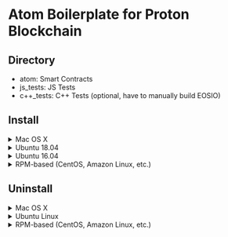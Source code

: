 # Atom Boilerplate for Proton Blockchain

## Directory
- atom: Smart Contracts
- js_tests: JS Tests
- c++_tests: C++ Tests (optional, have to manually build EOSIO)

## Install
<details>
  <summary>Mac OS X</summary>
  <p>
  ```sh
  brew tap eosio/eosio
  brew tap eosio/eosio.cdt

  brew install eosio
  brew install eosio.cdt
  </p>
</details>

<details>
  <summary>Ubuntu 18.04</summary>
  <p>
    ```sh
    wget https://github.com/eosio/eos/releases/download/v2.0.7/eosio_2.0.7-1-ubuntu-18.04_amd64.deb
    sudo apt install ./eosio_2.0.7-1-ubuntu-18.04_amd64.deb

    wget https://github.com/eosio/eosio.cdt/releases/download/v1.7.0/eosio.cdt_1.7.0-1-ubuntu-18.04_amd64.deb
    sudo apt install ./eosio.cdt_1.7.0-1-ubuntu-18.04_amd64.deb
    ```
  </p>
</details>
<details>
  <summary>Ubuntu 16.04</summary>
  <p>
    ```sh
    wget https://github.com/eosio/eos/releases/download/v2.0.7/eosio_2.0.7-1-ubuntu-16.04_amd64.deb
    sudo apt install ./eosio_2.0.7-1-ubuntu-16.04_amd64.deb

    wget https://github.com/eosio/eosio.cdt/releases/download/v1.7.0/eosio.cdt_1.7.0-1-ubuntu-16.04_amd64.deb
    sudo apt install ./eosio.cdt_1.7.0-1-ubuntu-16.04_amd64.deb
    ```
  </p>
</details>

<details>
  <summary>RPM-based (CentOS, Amazon Linux, etc.)</summary>
  <p>
    wget https://github.com/eosio/eos/releases/download/v2.0.7/eosio-2.0.7-1.el7.x86_64.rpm
    sudo yum install ./eosio-2.0.7-1.el7.x86_64.rpm

    wget https://github.com/eosio/eosio.cdt/releases/download/v1.7.0/eosio.cdt-1.7.0-1.el7.x86_64.rpm
    sudo yum install ./eosio.cdt-1.7.0-1.el7.x86_64.rpm
  </p>
</details>


## Uninstall

<details>
  <summary>Mac OS X</summary>
  <p>
  ```sh
  brew remove eosio
  brew remove eosio.cdt
  ```
  </p>
</details>

<details>
  <summary>Ubuntu Linux</summary>
  <p>
<details>
  <summary>Ubuntu 16.04/18.04</summary>
  <p>
    ```sh
    sudo apt remove eosio
    sudo apt remove eosio.cdt
    ```
  </p>
</details>
  </p>
</details>


<details>
  <summary>RPM-based (CentOS, Amazon Linux, etc.)</summary>
  <p>
    ```sh
    sudo yum remove eosio
    sudo yum remove eosio.cdt
    ```
  </p>
</details>
